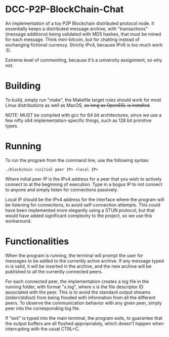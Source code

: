 # DCC-P2P-BlockChain-Chat

An implementation of a toy P2P Blockchain distributed protocol node. It
essentially keeps a distributed message archive, with "transactions" (message
additions) being validated with MD5 hashes, that must be mined for each message.
Think mini-bitcoin, but for chatting instead of exchanging fictional currency.
Strictly IPv4, because IPv6 is too much work :D.


Extreme level of commenting, because it's a university assignment, so why not.


# Building #

To build, simply run "make", the Makefile target rules should work for most
Linux distributions as well as MacOS, ~~as long as OpenSSL is installed~~.


NOTE: MUST be compiled with gcc for 64 bit architectures, since we use a few
nifty x64 implementation-specific things, such as 128 bit primitive types.


# Running #

To run the program from the command line, use the following syntax:

	./blockchain <initial peer IP> <local IP>

Where initial peer IP is the IPv4 address for a peer that you wish to actively
connect to at the beginning of execution. Type in a bogus IP to not connect to
anyone and simply listen for connections passively.

Local IP should be the IPv4 address for the interface where the program will be
listening for connections, to avoid self-connection attempts. This could have
been implemented more elegantly using a STUN protocol, but that would have added
significant complexity to the project, so we use this workaround.

# Functionalities #

When the program is running, the terminal will prompt the user for messages to
be added to the currently active archive. If any message typed in is valid, it
will be inserted in the archive, and the new archive will be published to all
the currently connected peers.

For each connected peer, the implementation creates a log file in the running
folder, with format "x.log", where x is the file descriptor ID associated with
the peer. This is to avoid the standard output streams (stderr/stdout) from
being flooded with information from all the different peers. To observe the
communication behavior with any given peer, simply peer into the corresponding
log file.

If "exit" is typed into the main terminal, the program exits, to guarantee that
the output buffers are all flushed appropriately, which doesn't happen when
interrupting with the usual CTRL+C.
